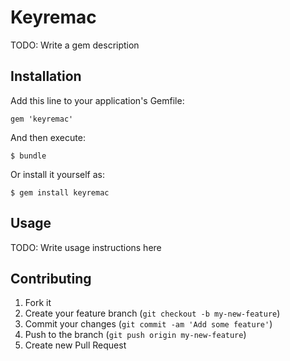 # Keyremac

TODO: Write a gem description

## Installation

Add this line to your application's Gemfile:

    gem 'keyremac'

And then execute:

    $ bundle

Or install it yourself as:

    $ gem install keyremac

## Usage

TODO: Write usage instructions here

## Contributing

1. Fork it
2. Create your feature branch (`git checkout -b my-new-feature`)
3. Commit your changes (`git commit -am 'Add some feature'`)
4. Push to the branch (`git push origin my-new-feature`)
5. Create new Pull Request

